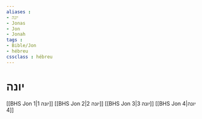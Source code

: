 ```yaml
---
aliases : 
- יונה
- Jonas
- Jon
- Jonah
tags : 
- Bible/Jon
- hébreu
cssclass : hébreu
---
```


# יונה

[[BHS Jon 1|יונה 1]]
[[BHS Jon 2|יונה 2]]
[[BHS Jon 3|יונה 3]]
[[BHS Jon 4|יונה 4]]
